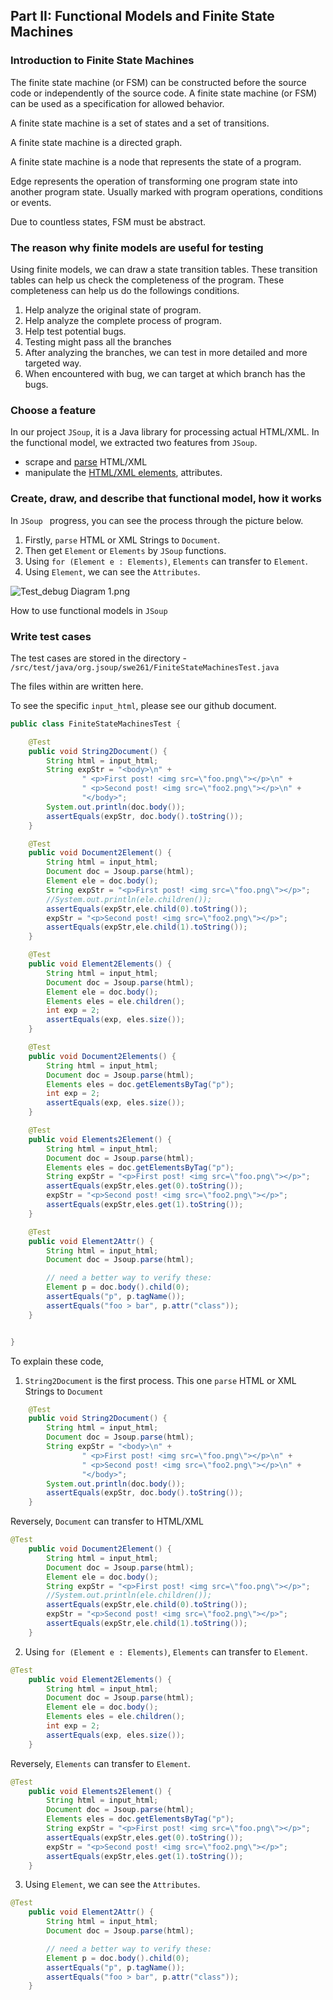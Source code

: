 ## Part II: **Functional Models and Finite State Machines**

### Introduction to Finite State Machines

The finite state machine (or FSM) can be constructed before the source code or independently of the source code. A finite state machine (or FSM) can be used as a specification for allowed behavior.

A finite state machine is a set of states and a set of transitions.

A finite state machine is a directed graph.

A finite state machine is a node that represents the state of a program.

Edge represents the operation of transforming one program state into another program state. Usually marked with program operations, conditions or events.

Due to countless states, FSM must be abstract.

### The reason why finite models are useful for testing

Using finite models, we can draw a state transition tables. These transition tables can help us check the completeness of the program. These completeness can help us do the followings conditions.

1. Help analyze the original state of program.  
2. Help analyze the complete process of program.
3. Help test potential bugs.
4. Testing might pass all the branches
5. After analyzing the branches, we can test in more detailed and more targeted way.
6. When encountered with bug, we can target at which branch has the bugs.  

### Choose a feature

In our project `JSoup`, it is a Java library for processing actual HTML/XML. In the functional model, we extracted two features from `JSoup`.

* scrape and [parse](https://jsoup.org/cookbook/input/parse-document-from-string) HTML/XML
* manipulate the [HTML/XML elements](https://jsoup.org/cookbook/modifying-data/set-html), attributes.

### Create, draw, and describe that functional model, how it works

In `JSoup ` progress, you can see the process through the picture below. 

1. Firstly, `parse` HTML or XML Strings to `Document`. 
2. Then get `Element` or `Elements` by `JSoup` functions. 
3. Using `for (Element e : Elements)`, `Elements` can transfer to `Element`. 
4. Using `Element`, we can see the `Attributes`. 

![Test_debug Diagram _1_.png](https://i.loli.net/2021/02/09/nzONFblKEIB4tAM.png)

How to use functional models in `JSoup`

### Write test cases

The test cases are stored in the directory - `/src/test/java/org.jsoup/swe261/FiniteStateMachinesTest.java` 

The files within are written here. 

To see the specific `input_html`, please see our github document.

```java
public class FiniteStateMachinesTest {

    @Test
    public void String2Document() {
        String html = input_html;
        String expStr = "<body>\n" +
                " <p>First post! <img src=\"foo.png\"></p>\n" +
                " <p>Second post! <img src=\"foo2.png\"></p>\n" +
                "</body>";
        System.out.println(doc.body());
        assertEquals(expStr, doc.body().toString());
    }

    @Test
    public void Document2Element() {
        String html = input_html;
        Document doc = Jsoup.parse(html);
        Element ele = doc.body();
        String expStr = "<p>First post! <img src=\"foo.png\"></p>";
        //System.out.println(ele.children());
        assertEquals(expStr,ele.child(0).toString());
        expStr = "<p>Second post! <img src=\"foo2.png\"></p>";
        assertEquals(expStr,ele.child(1).toString());
    }

    @Test
    public void Element2Elements() {
        String html = input_html;
        Document doc = Jsoup.parse(html);
        Element ele = doc.body();
        Elements eles = ele.children();
        int exp = 2;
        assertEquals(exp, eles.size());
    }

    @Test
    public void Document2Elements() {
        String html = input_html;
        Document doc = Jsoup.parse(html);
        Elements eles = doc.getElementsByTag("p");
        int exp = 2;
        assertEquals(exp, eles.size());
    }

    @Test
    public void Elements2Element() {
        String html = input_html;
        Document doc = Jsoup.parse(html);
        Elements eles = doc.getElementsByTag("p");
        String expStr = "<p>First post! <img src=\"foo.png\"></p>";
        assertEquals(expStr,eles.get(0).toString());
        expStr = "<p>Second post! <img src=\"foo2.png\"></p>";
        assertEquals(expStr,eles.get(1).toString());
    }

    @Test
    public void Element2Attr() {
        String html = input_html;
        Document doc = Jsoup.parse(html);

        // need a better way to verify these:
        Element p = doc.body().child(0);
        assertEquals("p", p.tagName());
        assertEquals("foo > bar", p.attr("class"));
    }


}
```

To explain these code, 

1. `String2Document` is the first process. This one `parse` HTML or XML Strings to `Document`

```java
	@Test
    public void String2Document() {
        String html = input_html;
        Document doc = Jsoup.parse(html);
        String expStr = "<body>\n" +
                " <p>First post! <img src=\"foo.png\"></p>\n" +
                " <p>Second post! <img src=\"foo2.png\"></p>\n" +
                "</body>";
        System.out.println(doc.body());
        assertEquals(expStr, doc.body().toString());
    }
```

Reversely, `Document` can transfer to HTML/XML

```java
@Test
    public void Document2Element() {
        String html = input_html;
        Document doc = Jsoup.parse(html);
        Element ele = doc.body();
        String expStr = "<p>First post! <img src=\"foo.png\"></p>";
        //System.out.println(ele.children());
        assertEquals(expStr,ele.child(0).toString());
        expStr = "<p>Second post! <img src=\"foo2.png\"></p>";
        assertEquals(expStr,ele.child(1).toString());
    }
```

2. Using `for (Element e : Elements)`, `Elements` can transfer to `Element`.

```java
@Test
    public void Element2Elements() {
        String html = input_html;
        Document doc = Jsoup.parse(html);
        Element ele = doc.body();
        Elements eles = ele.children();
        int exp = 2;
        assertEquals(exp, eles.size());
    }
```

 Reversely, `Elements` can transfer to `Element`.

```java
@Test
    public void Elements2Element() {
        String html = input_html;
        Document doc = Jsoup.parse(html);
        Elements eles = doc.getElementsByTag("p");
        String expStr = "<p>First post! <img src=\"foo.png\"></p>";
        assertEquals(expStr,eles.get(0).toString());
        expStr = "<p>Second post! <img src=\"foo2.png\"></p>";
        assertEquals(expStr,eles.get(1).toString());
    }
```

3. Using `Element`, we can see the `Attributes`. 

```java
@Test
    public void Element2Attr() {
        String html = input_html;
        Document doc = Jsoup.parse(html);

        // need a better way to verify these:
        Element p = doc.body().child(0);
        assertEquals("p", p.tagName());
        assertEquals("foo > bar", p.attr("class"));
    }
```


